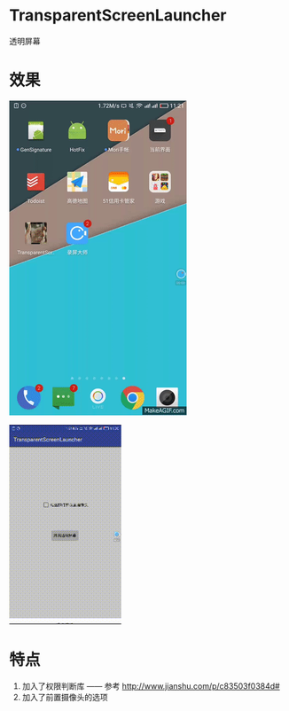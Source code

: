 # TransparentScreenLauncher
透明屏幕

# 效果 

![效果图1](https://github.com/tuionf/TransparentScreenLauncher/blob/master/e01-c1.gif)


![效果图2](https://github.com/tuionf/TransparentScreenLauncher/blob/master/2017-05-14_11_20_24.mp4_20170514_173028.gif)


# 特点
1. 加入了权限判断库 —— 参考 http://www.jianshu.com/p/c83503f0384d#
2. 加入了前置摄像头的选项


